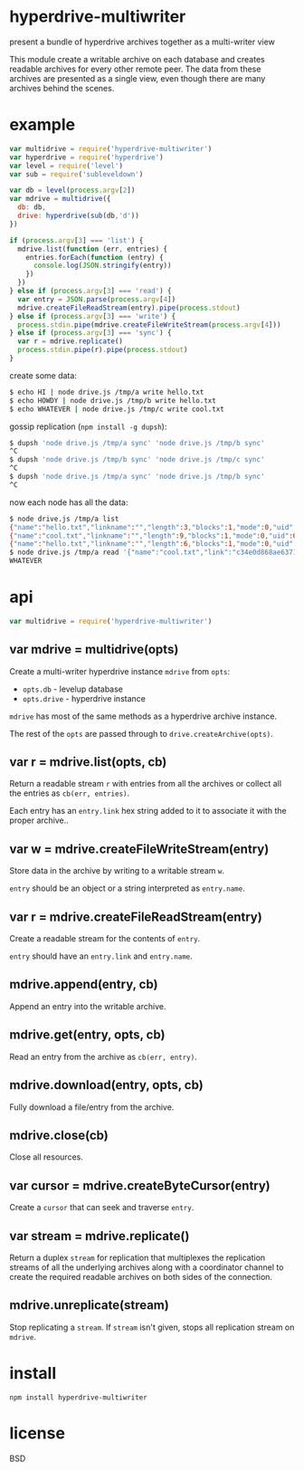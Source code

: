 # hyperdrive-multiwriter

present a bundle of hyperdrive archives together as a multi-writer view

This module create a writable archive on each database and creates readable
archives for every other remote peer. The data from these archives are presented
as a single view, even though there are many archives behind the scenes.

# example

``` js
var multidrive = require('hyperdrive-multiwriter')
var hyperdrive = require('hyperdrive')
var level = require('level')
var sub = require('subleveldown')

var db = level(process.argv[2])
var mdrive = multidrive({
  db: db,
  drive: hyperdrive(sub(db,'d'))
})

if (process.argv[3] === 'list') {
  mdrive.list(function (err, entries) {
    entries.forEach(function (entry) {
      console.log(JSON.stringify(entry))
    })
  })
} else if (process.argv[3] === 'read') {
  var entry = JSON.parse(process.argv[4])
  mdrive.createFileReadStream(entry).pipe(process.stdout)
} else if (process.argv[3] === 'write') {
  process.stdin.pipe(mdrive.createFileWriteStream(process.argv[4]))
} else if (process.argv[3] === 'sync') {
  var r = mdrive.replicate()
  process.stdin.pipe(r).pipe(process.stdout)
}
```

create some data:

``` sh
$ echo HI | node drive.js /tmp/a write hello.txt
$ echo HOWDY | node drive.js /tmp/b write hello.txt
$ echo WHATEVER | node drive.js /tmp/c write cool.txt
```

gossip replication (`npm install -g dupsh`):

``` sh
$ dupsh 'node drive.js /tmp/a sync' 'node drive.js /tmp/b sync'
^C
$ dupsh 'node drive.js /tmp/b sync' 'node drive.js /tmp/c sync'
^C
$ dupsh 'node drive.js /tmp/a sync' 'node drive.js /tmp/b sync'
^C
```

now each node has all the data:

``` sh
$ node drive.js /tmp/a list
{"name":"hello.txt","linkname":"","length":3,"blocks":1,"mode":0,"uid":0,"gid":0,"mtime":0,"ctime":0,"content":{"blockOffset":0,"bytesOffset":0},"type":"file","link":"a9310f51ee8e9e4bc805866b1ae0bf3d94be055843b1f4f3d55ea275946f1dcb"}
{"name":"cool.txt","linkname":"","length":9,"blocks":1,"mode":0,"uid":0,"gid":0,"mtime":0,"ctime":0,"content":{"blockOffset":0,"bytesOffset":0},"type":"file","link":"c34e0d868ae6371dff499733befe5213f9cf1573a4bb14eb4eb105f2a7408860"}
{"name":"hello.txt","linkname":"","length":6,"blocks":1,"mode":0,"uid":0,"gid":0,"mtime":0,"ctime":0,"content":{"blockOffset":0,"bytesOffset":0},"type":"file","link":"d4934913d24da13f9ede9e56ccf71f769db29252b95cab59ea08e7cd6ea845ce"}
$ node drive.js /tmp/a read '{"name":"cool.txt","link":"c34e0d868ae6371dff499733befe5213f9cf1573a4bb14eb4eb105f2a7408860"}'
WHATEVER
```

# api

``` js
var multidrive = require('hyperdrive-multiwriter')
```

## var mdrive = multidrive(opts)

Create a multi-writer hyperdrive instance `mdrive` from `opts`:

* `opts.db` - levelup database
* `opts.drive` - hyperdrive instance

`mdrive` has most of the same methods as a hyperdrive archive instance.

The rest of the `opts` are passed through to `drive.createArchive(opts)`.

## var r = mdrive.list(opts, cb)

Return a readable stream `r` with entries from all the archives or collect all
the entries as `cb(err, entries)`.

Each entry has an `entry.link` hex string added to it to associate it with the
proper archive..

## var w = mdrive.createFileWriteStream(entry)

Store data in the archive by writing to a writable stream `w`.

`entry` should be an object or a string interpreted as `entry.name`.

## var r = mdrive.createFileReadStream(entry)

Create a readable stream for the contents of `entry`.

`entry` should have an `entry.link` and `entry.name`.

## mdrive.append(entry, cb)

Append an entry into the writable archive.

## mdrive.get(entry, opts, cb)

Read an entry from the archive as `cb(err, entry)`.

## mdrive.download(entry, opts, cb)

Fully download a file/entry from the archive.

## mdrive.close(cb)

Close all resources.

## var cursor = mdrive.createByteCursor(entry)

Create a `cursor` that can seek and traverse `entry`.

## var stream = mdrive.replicate()

Return a duplex `stream` for replication that multiplexes the replication
streams of all the underlying archives along with a coordinator channel to
create the required readable archives on both sides of the connection.

## mdrive.unreplicate(stream)

Stop replicating a `stream`. If `stream` isn't given, stops all replication
stream on `mdrive`.

# install

```
npm install hyperdrive-multiwriter
```

# license

BSD

